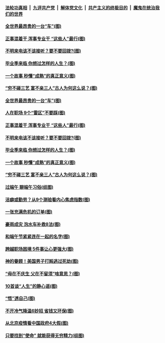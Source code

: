 

####  [法轮功真相](../../../../basic/blob/master/README.md?t=06270831) &nbsp;|&nbsp; [九评共产党](../../../../9ping.md/blob/master/README.md?t=06270831) &nbsp;|&nbsp; [解体党文化](../../../../jtdwh.md/blob/master/README.md?t=06270831)  &nbsp;|&nbsp; [共产主义的终极目的](../../../../gczydzjmd.md/blob/master/README.md?t=06270831) &nbsp;|&nbsp; [魔鬼在统治我们的世界](../../../../mgztzwmdsj.md/blob/master/README.md?t=06270831) 

#### [全世界最昂贵的一台“车”(图)](../pages/p8/937477.md?t=06270831) 

#### [正事混着干 浑事专业干 “这些人”最行(图)](../pages/p8/937732.md?t=06270831) 

#### [不明来电该不该接听？要不要回拨?(图)](../pages/p8/936929.md?t=06270831) 

#### [毕业季来临 你想过怎样的人生？(图)](../pages/p8/937661.md?t=06270831) 

#### [一个故事 秒懂“成熟”的真正意义(图)](../pages/p8/936405.md?t=06270831) 

#### [“穷不碰三艺 富不亲三人”古人为何这么说？(图)](../pages/p8/937602.md?t=06270831) 

#### [全世界最昂贵的一台“车”(图)](../pages/p8/937477.md?t=06270831) 

#### [人在职场 9个“雷区”不要踩(图)](../pages/p8/937766.md?t=06270831) 

#### [正事混着干 浑事专业干 “这些人”最行(图)](../pages/p8/937732.md?t=06270831) 

#### [不明来电该不该接听？要不要回拨?(图)](../pages/p8/936929.md?t=06270831) 

#### [毕业季来临 你想过怎样的人生？(图)](../pages/p8/937661.md?t=06270831) 

#### [一个故事 秒懂“成熟”的真正意义(图)](../pages/p8/936405.md?t=06270831) 

#### [“穷不碰三艺 富不亲三人”古人为何这么说？(图)](../pages/p8/937602.md?t=06270831) 

#### [过端午 聊端午习俗(组图)](../pages/p8/937246.md?t=06270831) 

#### [洁癖或勤劳？从9个测验看内心焦虑指数(图)](../pages/p8/937558.md?t=06270831) 

#### [一张充满危机的订单(图)](../pages/p8/936981.md?t=06270831) 

#### [豪雨成灾 泡水车补救8法(图)](../pages/p8/937526.md?t=06270831) 

#### [和端午节紧紧连在一起的名字(图)](../pages/p8/937448.md?t=06270831) 

#### [跨越职场困境 5件事让心更强大(图)](../pages/p8/937375.md?t=06270831) 

#### [神的眷顾！美国男子打盹逃过死劫(图)](../pages/p8/936985.md?t=06270831) 

#### [“母在不庆生 父在不留须”啥意思？(图)](../pages/p8/937234.md?t=06270831) 

#### [10首谈“人生”的静心谣(图)](../pages/p8/936965.md?t=06270831) 

#### [“悟”透自己(图)](../pages/p8/936972.md?t=06270831) 

#### [不开冷气降温6妙招 省钱又环保(图)](../pages/p8/937329.md?t=06270831) 

#### [从北京疫情看中国政府4大假(图)](../pages/p8/937196.md?t=06270831) 

#### [只要找到“使命” 就能获得无穷精力(组图)](../pages/p8/937159.md?t=06270831) 

